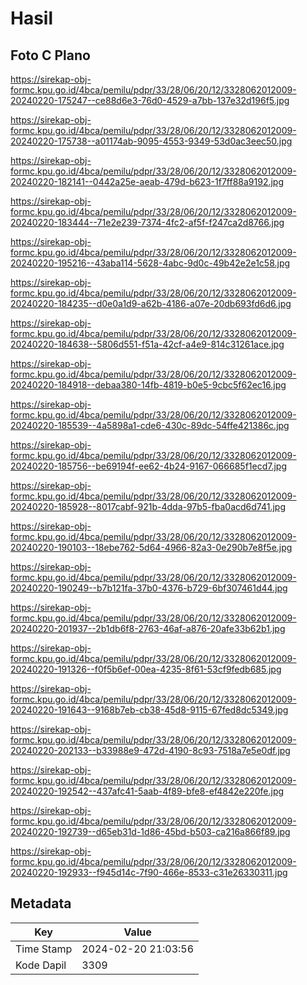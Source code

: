 # Hasil

## Foto C Plano

https://sirekap-obj-formc.kpu.go.id/4bca/pemilu/pdpr/33/28/06/20/12/3328062012009-20240220-175247--ce88d6e3-76d0-4529-a7bb-137e32d196f5.jpg

https://sirekap-obj-formc.kpu.go.id/4bca/pemilu/pdpr/33/28/06/20/12/3328062012009-20240220-175738--a01174ab-9095-4553-9349-53d0ac3eec50.jpg

https://sirekap-obj-formc.kpu.go.id/4bca/pemilu/pdpr/33/28/06/20/12/3328062012009-20240220-182141--0442a25e-aeab-479d-b623-1f7ff88a9192.jpg

https://sirekap-obj-formc.kpu.go.id/4bca/pemilu/pdpr/33/28/06/20/12/3328062012009-20240220-183444--71e2e239-7374-4fc2-af5f-f247ca2d8766.jpg

https://sirekap-obj-formc.kpu.go.id/4bca/pemilu/pdpr/33/28/06/20/12/3328062012009-20240220-195216--43aba114-5628-4abc-9d0c-49b42e2e1c58.jpg

https://sirekap-obj-formc.kpu.go.id/4bca/pemilu/pdpr/33/28/06/20/12/3328062012009-20240220-184235--d0e0a1d9-a62b-4186-a07e-20db693fd6d6.jpg

https://sirekap-obj-formc.kpu.go.id/4bca/pemilu/pdpr/33/28/06/20/12/3328062012009-20240220-184638--5806d551-f51a-42cf-a4e9-814c31261ace.jpg

https://sirekap-obj-formc.kpu.go.id/4bca/pemilu/pdpr/33/28/06/20/12/3328062012009-20240220-184918--debaa380-14fb-4819-b0e5-9cbc5f62ec16.jpg

https://sirekap-obj-formc.kpu.go.id/4bca/pemilu/pdpr/33/28/06/20/12/3328062012009-20240220-185539--4a5898a1-cde6-430c-89dc-54ffe421386c.jpg

https://sirekap-obj-formc.kpu.go.id/4bca/pemilu/pdpr/33/28/06/20/12/3328062012009-20240220-185756--be69194f-ee62-4b24-9167-066685f1ecd7.jpg

https://sirekap-obj-formc.kpu.go.id/4bca/pemilu/pdpr/33/28/06/20/12/3328062012009-20240220-185928--8017cabf-921b-4dda-97b5-fba0acd6d741.jpg

https://sirekap-obj-formc.kpu.go.id/4bca/pemilu/pdpr/33/28/06/20/12/3328062012009-20240220-190103--18ebe762-5d64-4966-82a3-0e290b7e8f5e.jpg

https://sirekap-obj-formc.kpu.go.id/4bca/pemilu/pdpr/33/28/06/20/12/3328062012009-20240220-190249--b7b121fa-37b0-4376-b729-6bf307461d44.jpg

https://sirekap-obj-formc.kpu.go.id/4bca/pemilu/pdpr/33/28/06/20/12/3328062012009-20240220-201937--2b1db6f8-2763-46af-a876-20afe33b62b1.jpg

https://sirekap-obj-formc.kpu.go.id/4bca/pemilu/pdpr/33/28/06/20/12/3328062012009-20240220-191326--f0f5b6ef-00ea-4235-8f61-53cf9fedb685.jpg

https://sirekap-obj-formc.kpu.go.id/4bca/pemilu/pdpr/33/28/06/20/12/3328062012009-20240220-191643--9168b7eb-cb38-45d8-9115-67fed8dc5349.jpg

https://sirekap-obj-formc.kpu.go.id/4bca/pemilu/pdpr/33/28/06/20/12/3328062012009-20240220-202133--b33988e9-472d-4190-8c93-7518a7e5e0df.jpg

https://sirekap-obj-formc.kpu.go.id/4bca/pemilu/pdpr/33/28/06/20/12/3328062012009-20240220-192542--437afc41-5aab-4f89-bfe8-ef4842e220fe.jpg

https://sirekap-obj-formc.kpu.go.id/4bca/pemilu/pdpr/33/28/06/20/12/3328062012009-20240220-192739--d65eb31d-1d86-45bd-b503-ca216a866f89.jpg

https://sirekap-obj-formc.kpu.go.id/4bca/pemilu/pdpr/33/28/06/20/12/3328062012009-20240220-192933--f945d14c-7f90-466e-8533-c31e26330311.jpg


## Metadata

| Key        | Value               |
| ---------- | ------------------- |
| Time Stamp | 2024-02-20 21:03:56 |
| Kode Dapil | 3309                |



